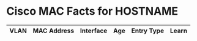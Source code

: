 # Cisco MAC Facts for HOSTNAME
| VLAN | MAC Address | Interface | Age | Entry Type | Learn |
| ---- | ----------- | --------- | ----| ---------- | ----- |